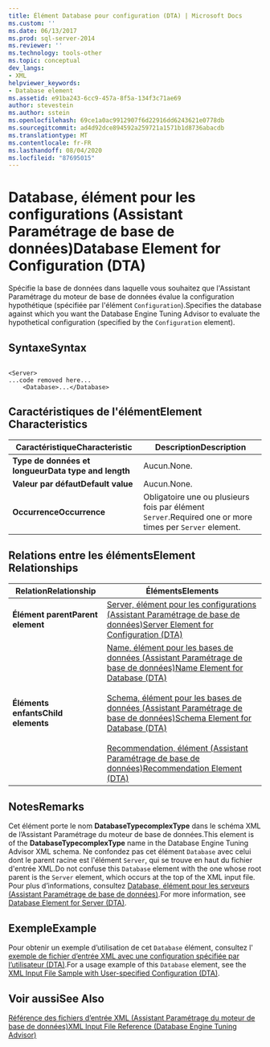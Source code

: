 ```yaml
---
title: Élément Database pour configuration (DTA) | Microsoft Docs
ms.custom: ''
ms.date: 06/13/2017
ms.prod: sql-server-2014
ms.reviewer: ''
ms.technology: tools-other
ms.topic: conceptual
dev_langs:
- XML
helpviewer_keywords:
- Database element
ms.assetid: e91ba243-6cc9-457a-8f5a-134f3c71ae69
author: stevestein
ms.author: sstein
ms.openlocfilehash: 69ce1a0ac9912907f6d22916dd6243621e0778db
ms.sourcegitcommit: ad4d92dce894592a259721a1571b1d8736abacdb
ms.translationtype: MT
ms.contentlocale: fr-FR
ms.lasthandoff: 08/04/2020
ms.locfileid: "87695015"
---
```

# <a name="database-element-for-configuration-dta"></a><span data-ttu-id="03bab-102">Database, élément pour les configurations (Assistant Paramétrage de base de données)</span><span class="sxs-lookup"><span data-stu-id="03bab-102">Database Element for Configuration (DTA)</span></span>
  <span data-ttu-id="03bab-103">Spécifie la base de données dans laquelle vous souhaitez que l'Assistant Paramétrage du moteur de base de données évalue la configuration hypothétique (spécifiée par l'élément `Configuration`).</span><span class="sxs-lookup"><span data-stu-id="03bab-103">Specifies the database against which you want the Database Engine Tuning Advisor to evaluate the hypothetical configuration (specified by the `Configuration` element).</span></span>  
  
## <a name="syntax"></a><span data-ttu-id="03bab-104">Syntaxe</span><span class="sxs-lookup"><span data-stu-id="03bab-104">Syntax</span></span>  
  
```  
  
<Server>  
...code removed here...  
    <Database>...</Database>  
```  
  
## <a name="element-characteristics"></a><span data-ttu-id="03bab-105">Caractéristiques de l'élément</span><span class="sxs-lookup"><span data-stu-id="03bab-105">Element Characteristics</span></span>  
  
|<span data-ttu-id="03bab-106">Caractéristique</span><span class="sxs-lookup"><span data-stu-id="03bab-106">Characteristic</span></span>|<span data-ttu-id="03bab-107">Description</span><span class="sxs-lookup"><span data-stu-id="03bab-107">Description</span></span>|  
|--------------------|-----------------|  
|<span data-ttu-id="03bab-108">**Type de données et longueur**</span><span class="sxs-lookup"><span data-stu-id="03bab-108">**Data type and length**</span></span>|<span data-ttu-id="03bab-109">Aucun.</span><span class="sxs-lookup"><span data-stu-id="03bab-109">None.</span></span>|  
|<span data-ttu-id="03bab-110">**Valeur par défaut**</span><span class="sxs-lookup"><span data-stu-id="03bab-110">**Default value**</span></span>|<span data-ttu-id="03bab-111">Aucun.</span><span class="sxs-lookup"><span data-stu-id="03bab-111">None.</span></span>|  
|<span data-ttu-id="03bab-112">**Occurrence**</span><span class="sxs-lookup"><span data-stu-id="03bab-112">**Occurrence**</span></span>|<span data-ttu-id="03bab-113">Obligatoire une ou plusieurs fois par élément `Server`.</span><span class="sxs-lookup"><span data-stu-id="03bab-113">Required one or more times per `Server` element.</span></span>|  
  
## <a name="element-relationships"></a><span data-ttu-id="03bab-114">Relations entre les éléments</span><span class="sxs-lookup"><span data-stu-id="03bab-114">Element Relationships</span></span>  
  
|<span data-ttu-id="03bab-115">Relation</span><span class="sxs-lookup"><span data-stu-id="03bab-115">Relationship</span></span>|<span data-ttu-id="03bab-116">Éléments</span><span class="sxs-lookup"><span data-stu-id="03bab-116">Elements</span></span>|  
|------------------|--------------|  
|<span data-ttu-id="03bab-117">**Élément parent**</span><span class="sxs-lookup"><span data-stu-id="03bab-117">**Parent element**</span></span>|[<span data-ttu-id="03bab-118">Server, élément pour les configurations &#40;Assistant Paramétrage de base de données&#41;</span><span class="sxs-lookup"><span data-stu-id="03bab-118">Server Element for Configuration &#40;DTA&#41;</span></span>](server-element-for-configuration-dta.md)|  
|<span data-ttu-id="03bab-119">**Éléments enfants**</span><span class="sxs-lookup"><span data-stu-id="03bab-119">**Child elements**</span></span>|[<span data-ttu-id="03bab-120">Name, élément pour les bases de données &#40;Assistant Paramétrage de base de données&#41;</span><span class="sxs-lookup"><span data-stu-id="03bab-120">Name Element for Database &#40;DTA&#41;</span></span>](name-element-for-database-dta.md)<br /><br /> [<span data-ttu-id="03bab-121">Schema, élément pour les bases de données &#40;Assistant Paramétrage de base de données&#41;</span><span class="sxs-lookup"><span data-stu-id="03bab-121">Schema Element for Database &#40;DTA&#41;</span></span>](schema-element-for-database-dta.md)<br /><br /> [<span data-ttu-id="03bab-122">Recommendation, élément &#40;Assistant Paramétrage de base de données&#41;</span><span class="sxs-lookup"><span data-stu-id="03bab-122">Recommendation Element &#40;DTA&#41;</span></span>](recommendation-element-dta.md)|  
  
## <a name="remarks"></a><span data-ttu-id="03bab-123">Notes</span><span class="sxs-lookup"><span data-stu-id="03bab-123">Remarks</span></span>  
 <span data-ttu-id="03bab-124">Cet élément porte le nom **DatabaseTypecomplexType** dans le schéma XML de l’Assistant Paramétrage du moteur de base de données.</span><span class="sxs-lookup"><span data-stu-id="03bab-124">This element is of the **DatabaseTypecomplexType** name in the Database Engine Tuning Advisor XML schema.</span></span> <span data-ttu-id="03bab-125">Ne confondez pas cet élément `Database` avec celui dont le parent racine est l'élément `Server`, qui se trouve en haut du fichier d'entrée XML.</span><span class="sxs-lookup"><span data-stu-id="03bab-125">Do not confuse this `Database` element with the one whose root parent is the `Server` element, which occurs at the top of the XML input file.</span></span> <span data-ttu-id="03bab-126">Pour plus d’informations, consultez [Database, élément pour les serveurs &#40;Assistant Paramétrage de base de données&#41;](database-element-for-server-dta.md).</span><span class="sxs-lookup"><span data-stu-id="03bab-126">For more information, see [Database Element for Server &#40;DTA&#41;](database-element-for-server-dta.md).</span></span>  
  
## <a name="example"></a><span data-ttu-id="03bab-127">Exemple</span><span class="sxs-lookup"><span data-stu-id="03bab-127">Example</span></span>  
 <span data-ttu-id="03bab-128">Pour obtenir un exemple d’utilisation de cet `Database` élément, consultez l' [exemple de fichier d’entrée XML avec une configuration spécifiée par l’utilisateur &#40;DTA&#41;](xml-input-file-sample-with-user-specified-configuration-dta.md).</span><span class="sxs-lookup"><span data-stu-id="03bab-128">For a usage example of this `Database` element, see the [XML Input File Sample with User-specified Configuration &#40;DTA&#41;](xml-input-file-sample-with-user-specified-configuration-dta.md).</span></span>  
  
## <a name="see-also"></a><span data-ttu-id="03bab-129">Voir aussi</span><span class="sxs-lookup"><span data-stu-id="03bab-129">See Also</span></span>  
 [<span data-ttu-id="03bab-130">Référence des fichiers d’entrée XML &#40;Assistant Paramétrage du moteur de base de données&#41;</span><span class="sxs-lookup"><span data-stu-id="03bab-130">XML Input File Reference &#40;Database Engine Tuning Advisor&#41;</span></span>](xml-input-file-reference-database-engine-tuning-advisor.md)  
  
  

